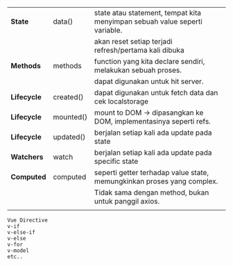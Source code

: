 | | | |
|---------------|-----------|------------------------------------------------------------------------------|
| **State**     | data()    | state atau statement, tempat kita menyimpan sebuah value seperti variable.
|               |           | akan reset setiap terjadi refresh/pertama kali dibuka                        |
| **Methods**   | methods   | function yang kita declare sendiri, melakukan sebuah proses. 
|               |           | dapat digunakan untuk hit server.                                            |
| **Lifecycle** | created() | dapat digunakan untuk fetch data dan cek localstorage                        |
| **Lifecycle** | mounted() | mount to DOM -> dipasangkan ke DOM, implementasinya seperti refs.            |
| **Lifecycle** | updated() | berjalan setiap kali ada update pada state                                   |
| **Watchers**  | watch     | berjalan setiap kali ada update pada specific state                          |
| **Computed**  | computed  | seperti getter terhadap value state, memungkinkan proses yang complex. 
|               |           | Tidak sama dengan method, bukan untuk panggil axios.                         |
| | | |

```
Vue Directive
v-if
v-else-if
v-else
v-for
v-model
etc..
```